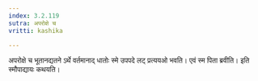 ```yaml
---
index: 3.2.119
sutra: अपरोक्षे च
vritti: kashika

---
```

अपरोक्षे च भूतानद्यतने ऽर्थे वर्तमानाद् धातोः स्मे उपपदे लट् प्रत्ययओ भवति। एवं स्म पिता ब्रवीति। इति स्मौपाद्यायः कथयति।